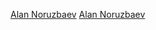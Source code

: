 [Alan Noruzbaev](https://AlanNRZBV.github.io/rsschool-cv/cv "Link to CV project")
[Alan Noruzbaev](https://AlanNRZBV.github.io/rsschool-cv/ "Link to repo")
